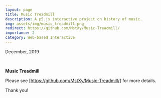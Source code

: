 ```yaml
---
layout: page
title: Music Treadmill
description: A p5.js interactive project on history of music. 
img: assets/img/music_treadmill.png
redirect: https://github.com/MstXy/Music-Treadmill/
importance: 2
category: Web-based Interactive
---
```


December, 2019

<br>

**Music Treadmill**

Please see [https://github.com/MstXy/Music-Treadmill/] for more details.

Thank you!

